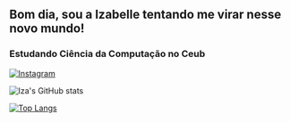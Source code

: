 ## Bom dia, sou a Izabelle tentando me virar nesse novo mundo!


### Estudando Ciência da Computação no Ceub 




[![Instagram](https://img.shields.io/badge/Instagram-E4405F?style=for-the-badge&logo=instagram&logoColor=white)](https://www.instagram.com/izabelle_alencar_/)



![Iza's GitHub stats](https://github-readme-stats.vercel.app/api?username=izabellealencar05&show_icons=true&theme=transparent)

[![Top Langs](https://github-readme-stats.vercel.app/api/top-langs/?username=izabellealencar05&layout=donut-vertical)](https://github.com/izabellealencar05/github-readme-stats)







